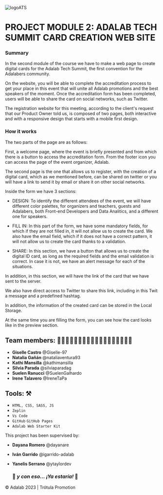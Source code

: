 ![logoATS](https://github.com/Adalab/project-promo-T-module-2-team-4/assets/130361802/3176c77a-3f42-4572-96e2-86d97369dab3)



# PROJECT MODULE 2: ADALAB TECH SUMMIT CARD CREATION WEB SITE

### Summary
In the second module of the course we have to make a web page to create digital cards for the Adalab Tech Summit, the first convention for the Adalabers community.

On the website, you will be able to complete the accreditation process to get your place in this event that will unite all Adalab promotions and the best speakers of the moment. Once the accreditation form has been completed, users will be able to share the card on social networks, such as Twitter. 

The registration website for this meeting, according to the client's request that our Product Owner told us, is composed of two pages, both interactive and with a responsive design that starts with a mobile first design.

### How it works

The two parts of the page are as follows:

First, a welcome page, where the event is briefly presented and from which there is a button to access the accreditation form.
From the footer icon you can access the page of the event organizer, Adalab.

The second page is the one that allows us to register, with the creation of a digital card, which as we mentioned before, can be shared on twitter or you will have a link to send it by email or share it on other social networks.

Inside the form we have 3 sections:

-  DESIGN:
To identify the different attendees of the event, we will have different color palettes, for organizers and teachers, guests and Adalabers, both Front-end Developers and Data Analitics, and a different one for speakers.

- FILL IN:
In this part of the form, we have some mandatory fields, for which if they are not filled in, it will not allow us to create the card. 
We also have the email field, which if it does not have a correct pattern, it will not allow us to create the card thanks to a validation.

- SHARE:
In this section, we have a button that allows us to create the digital ID card, as long as the required fields and the email validation is correct. 
In case it is not, we have an alert message for each of the situations.

In addition, in this section, we will have the link of the card that we have sent to the server.

We also have direct access to Twitter to share this link, including in this Twit a message and a predefined hashtag.

In addition, the information of the created card can be stored in the Local Storage.

At the same time you are filling the form, you can see how the card looks like in the preview section.


## Team members: 👩🏻‍💻👩🏻‍💻👩🏼‍💻👩🏻‍💻👩🏻‍💻👩🏻‍💻

- **Giselle Castro** @Giselle-97
- **Natalia Gañán** @nataliaventura93
- **Kathi Mansilla** @kathimansilla
- **Silvia Parada** @silviaparadag
- **Suelen Ranucci** @SuelenGalhardo
- **Irene Talavero** @IreneTaPa


## Tools: ⚒️

- `HTML, CSS, SASS, JS`
- `Zeplin`
- `Vs Code`
- `GitHub` `GitHub Pages`
- `Adalab Web Starter Kit`


This project has been supervised by:

- **Dayana Romero** @dayanare
- **Iván Garrido** @igarrido-adalab
- **Yanelis Serrano** @ytaylordev

  
  
   ### 💫 _y con eso... ¡Ya estaría!_ 💫  


© Adalab 2023 | Trótula Promotion
